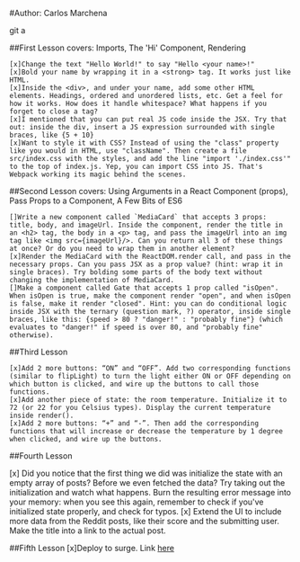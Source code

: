 #Author: Carlos Marchena

git a

##First Lesson covers: Imports, The 'Hi' Component, Rendering

    [x]Change the text "Hello World!" to say "Hello <your name>!"
    [x]Bold your name by wrapping it in a <strong> tag. It works just like HTML.
    [x]Inside the <div>, and under your name, add some other HTML elements. Headings, ordered and unordered lists, etc. Get a feel for how it works. How does it handle whitespace? What happens if you forget to close a tag?
    [x]I mentioned that you can put real JS code inside the JSX. Try that out: inside the div, insert a JS expression surrounded with single braces, like {5 + 10}
    [x]Want to style it with CSS? Instead of using the "class" property like you would in HTML, use "className". Then create a file src/index.css with the styles, and add the line "import './index.css'" to the top of index.js. Yep, you can import CSS into JS. That's Webpack working its magic behind the scenes.

##Second Lesson covers: Using Arguments in a React Component (props), Pass Props to a Component, A Few Bits of ES6

    []Write a new component called `MediaCard` that accepts 3 props: title, body, and imageUrl. Inside the component, render the title in an <h2> tag, the body in a <p> tag, and pass the imageUrl into an img tag like <img src={imageUrl}/>. Can you return all 3 of these things at once? Or do you need to wrap them in another element?
    [x]Render the MediaCard with the ReactDOM.render call, and pass in the necessary props. Can you pass JSX as a prop value? (hint: wrap it in single braces). Try bolding some parts of the body text without changing the implementation of MediaCard.
    []Make a component called Gate that accepts 1 prop called "isOpen". When isOpen is true, make the component render "open", and when isOpen is false, make it render "closed". Hint: you can do conditional logic inside JSX with the ternary (question mark, ?) operator, inside single braces, like this: {speed > 80 ? "danger!" : "probably fine"} (which evaluates to "danger!" if speed is over 80, and "probably fine" otherwise).

##Third Lesson

    [x]Add 2 more buttons: “ON” and “OFF”. Add two corresponding functions (similar to flipLight) to turn the light either ON or OFF depending on which button is clicked, and wire up the buttons to call those functions.
    [x]Add another piece of state: the room temperature. Initialize it to 72 (or 22 for you Celsius types). Display the current temperature inside render().
    [x]Add 2 more buttons: “+” and “-”. Then add the corresponding functions that will increase or decrease the temperature by 1 degree when clicked, and wire up the buttons.

##Fourth Lesson

[x] Did you notice that the first thing we did was initialize the state with an empty array of posts? Before we even fetched the data? Try taking out the initialization and watch what happens. Burn the resulting error message into your memory: when you see this again, remember to check if you've initialized state properly, and check for typos.
[x] Extend the UI to include more data from the Reddit posts, like their score and the submitting user. Make the title into a link to the actual post.

##Fifth Lesson
[x]Deploy to surge. Link [here](https://build-pzfukcmztx.now.sh/)
